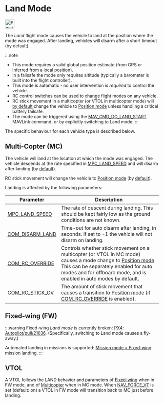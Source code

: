 # Land Mode

[<img src="../../assets/site/position_fixed.svg" title="Position estimate required (e.g. GPS)" width="30px" />](../getting_started/flight_modes.md#key_position_fixed)

The *Land* flight mode causes the vehicle to land at the position where the mode was engaged.
After landing, vehicles will disarm after a short timeout (by default).

:::note
* This mode requires a valid global position estimate (from GPS or inferred from a [local position](../ros/external_position_estimation.md#enabling-auto-modes-with-a-local-position)).
* In a failsafe the mode only requires altitude (typically a barometer is built into the flight controller).
* This mode is automatic - no user intervention is *required* to control the vehicle.
* RC control switches can be used to change flight modes on any vehicle.
* RC stick movement in a multicopter (or VTOL in multicopter mode) will [by default](#COM_RC_OVERRIDE) change the vehicle to [Position mode](../flight_modes_mc/position.md) unless handling a critical battery failsafe.
* The mode can be triggered using the [MAV_CMD_DO_LAND_START](https://mavlink.io/en/messages/common.html#MAV_CMD_DO_LAND_START) MAVLink command, or by explicitly switching to Land mode.
:::

The specific behaviour for each vehicle type is described below.


## Multi-Copter (MC)

The vehicle will land at the location at which the mode was engaged.
The vehicle descends at the rate specified in [MPC_LAND_SPEED](#MPC_LAND_SPEED) and will disarm after landing (by [default](#COM_DISARM_LAND)).

RC stick movement will change the vehicle to [Position mode](../flight_modes_mc/position.md) (by [default](#COM_RC_OVERRIDE)).

Landing is affected by the following parameters:

Parameter | Description
--- | ---
<a id="MPC_LAND_SPEED"></a>[MPC_LAND_SPEED](../advanced_config/parameter_reference.md#MPC_LAND_SPEED) | The rate of descent during landing. This should be kept fairly low as the ground conditions are not known.
<a id="COM_DISARM_LAND"></a>[COM_DISARM_LAND](../advanced_config/parameter_reference.md#COM_DISARM_LAND) | Time-out for auto disarm after landing, in seconds. If set to -1 the vehicle will not disarm on landing.
<a id="COM_RC_OVERRIDE"></a>[COM_RC_OVERRIDE](../advanced_config/parameter_reference.md#COM_RC_OVERRIDE) | Controls whether stick movement on a multicopter (or VTOL in MC mode) causes a mode change to [Position mode](../flight_modes_mc/position.md). This can be separately enabled for auto modes and for offboard mode, and is enabled in auto modes by default.
<a id="COM_RC_STICK_OV"></a>[COM_RC_STICK_OV](../advanced_config/parameter_reference.md#COM_RC_STICK_OV) | The amount of stick movement that causes a transition to [Position mode](../flight_modes_mc/position.md) (if [COM_RC_OVERRIDE](#COM_RC_OVERRIDE) is enabled).


## Fixed-wing (FW)

:::warning
Fixed-wing _Land mode_ is currently broken: [PX4-Autopilot/pull/21036](https://github.com/PX4/PX4-Autopilot/pull/21036).
(Specifically, switching to Land mode causes a fly-away.)

Automated landing in missions is supported: [Mission mode > Fixed-wing mission landing](../flight_modes/mission.md#fw-mission-landing).
:::


## VTOL

A VTOL follows the LAND behavior and parameters of [Fixed-wing](#fixed-wing-fw) when in FW mode, and of [Multicopter](#multi-copter-mc) when in MC mode.
When [NAV_FORCE_VT](../advanced_config/parameter_reference.md#NAV_FORCE_VT) is set (default: on) a VTOL in FW mode will transition back to MC just before landing.